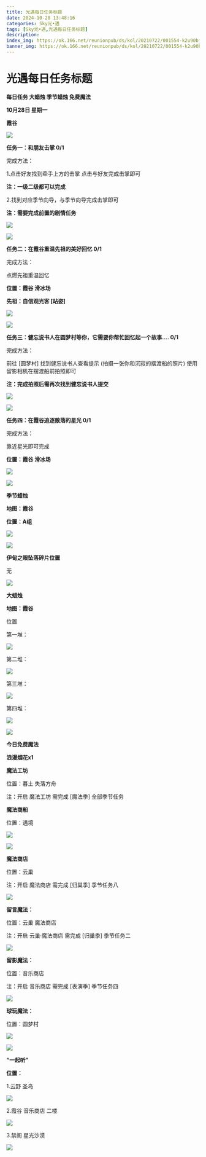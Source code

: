 ```yaml
---
title: 光遇每日任务标题
date: 2024-10-28 13:48:16
categories: Sky光•遇
tags: [Sky光•遇,光遇每日任务标题]
description: 
index_img: https://ok.166.net/reunionpub/ds/kol/20210722/001554-k2u90bj7ay.png?imageView&thumbnail=600x0&type=jpg
banner_img: https://ok.166.net/reunionpub/ds/kol/20210722/001554-k2u90bj7ay.png?imageView&thumbnail=600x0&type=jpg
---
```

# 光遇每日任务标题
**每日任务 大蜡烛 季节蜡烛 免费魔法**

 **10月28日 星期一**

 **霞谷**

![](https://img.166.net/reunionpub/1_kol_20241028_78821b7921c1ebea5594f4b6689c9948.jpeg)

 **任务一：和朋友击掌 0/1**

完成方法：

1.点击好友找到牵手上方的击掌 点击与好友完成击掌即可

 **注：一级二级都可以完成**

2.找到对应季节向导，与季节向导完成击掌即可

 **注：需要完成前置的剧情任务**

![](https://img.166.net/reunionpub/1_kol_20241028_17132ef75ffc71dfa711f2579122c46c.jpeg)

![](https://img.166.net/reunionpub/1_kol_20241028_baac9f33c93af1165a5ead3444c43add.jpeg)

 **任务二：在霞谷重温先祖的美好回忆 0/1**

完成方法：

点燃先祖重温回忆

 **位置：霞谷 滑冰场**

 **先祖：自信观光客 [站姿]**

![](https://img.166.net/reunionpub/1_kol_20241028_1198f7f45661f4efa519550c4670a960.jpeg)

![](https://img.166.net/reunionpub/1_kol_20241028_0a3792019c229fd69444994e3455008e.jpeg)

 **任务三：健忘说书人在圆梦村等你，它需要你帮忙回忆起一个故事....   0/1**

完成方法：

前往 [圆梦村] 找到健忘说书人查看提示 (拍摄一张你和沉寂的摆渡船的照片) 使用留影相机在摆渡船前拍照即可

 **注：完成拍照后需再次找到健忘说书人提交**

![](https://img.166.net/reunionpub/1_kol_20241028_fc3c4ec7035eaa1896c4d741365065c6.jpeg)

![](https://img.166.net/reunionpub/1_kol_20241028_d550f5897c67350dd867af5469e161f0.jpeg)

 **任务四：在霞谷追逐散落的星光 0/1**

完成方法：

靠近星光即可完成

 **位置：霞谷 滑冰场**

![](https://img.166.net/reunionpub/1_kol_20241028_d094e1dbfb0ee56cc8697dc31a67d9a4.jpeg)

![](https://img.166.net/reunionpub/ds/kol/20240127/072300-y4gsrkwvcm.png)

 **季节蜡烛**

 **地图：霞谷**

 **位置：A组**

![](https://img.166.net/reunionpub/1_kol_20241027_3a7f457f4a410c5e19865f70d6d3c68c.jpeg)

![](https://img.166.net/reunionpub/ds/kol/20240127/072300-y4gsrkwvcm.png)

 **伊甸之眼坠落碎片位置**

无

![](https://img.166.net/reunionpub/ds/kol_server/20240717/003917-8p704dsqv9.png)

 **大蜡烛**

 **地图：霞谷**

位置

第一堆：

![](https://img.166.net/reunionpub/1_kol_20241027_50df0f145c7b2cb6a93810c66814a248.jpeg)

第二堆：

![](https://img.166.net/reunionpub/1_kol_20241027_0337544672edc56d9cb10a4c0ca0731f.jpeg)

第三堆：

![](https://img.166.net/reunionpub/1_kol_20241027_ab9ece7341fb441cb4aea6aed2fd754f.jpeg)

第四堆：

![](https://img.166.net/reunionpub/1_kol_20241027_754a966304c7c00782745b6332d9a90a.jpeg)

 **![](https://img.166.net/reunionpub/ds/kol/20231014/004048-gyt2imp830.png)**

 **今日免费魔法**

 **浪漫烟花x1**

 **魔法工坊**

位置：暮土 失落方舟

注：开启 魔法工坊 需完成 [魔法季] 全部季节任务

 **魔法商船**

位置：遇境

 **![](https://img.166.net/reunionpub/ds/kol/20231014/004605-qmuiowanf4.png)**

![](https://img.166.net/reunionpub/1_kol_20241027_66230cbc80a5765a938fc79188dbd947.jpeg)

 **魔法商店**

位置：云巢

注：开启 魔法商店 需完成 [归巢季] 季节任务八

![](https://img.166.net/reunionpub/1_kol_20241027_a03f123012b4d372d0e317c3aee52ce8.jpeg)

 **留言魔法：**

位置：云巢 魔法商店

注：开启 云巢·魔法商店 需完成 [归巢季] 季节任务二

![](https://img.166.net/reunionpub/ds/kol/20240104/233540-rs5n8klws2.jpg)

 **留影魔法：**

位置：音乐商店

注：开启 音乐商店 需完成 [表演季] 季节任务四

![](https://img.166.net/reunionpub/ds/kol/20240428/232643-hrkcnvb1jq.jpeg)

 **球玩魔法：**

位置：圆梦村

 **![](https://img.166.net/reunionpub/ds/kol/20231014/005022-4hnlvzm7iu.png)**

 **![](https://img.166.net/reunionpub/ds/kol/20231220/070757-w9oeg612sl.png)**

 **“一起听”**

 **位置：**

1.云野 圣岛

**![](https://img.166.net/reunionpub/ds/kol/20231220/071109-so6aef3jyr.jpeg)**

2.霞谷 音乐商店 二楼

**![](https://img.166.net/reunionpub/ds/kol/20231220/071120-naym3f5u4g.jpeg)**

3.禁阁 星光沙漠

 **![](https://img.166.net/reunionpub/ds/kol/20231220/071136-p6b05krfu4.png)**

